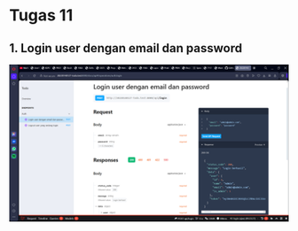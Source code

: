 # Tugas 11

## 1. Login user dengan email dan password
![Alt text](screenshot/tugas11/Screenshot%20(37).png)

